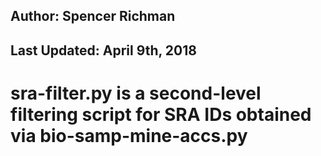 ## Author: Spencer Richman
## Last Updated: April 9th, 2018

# sra-filter.py is a second-level filtering script for SRA IDs obtained via bio-samp-mine-accs.py


